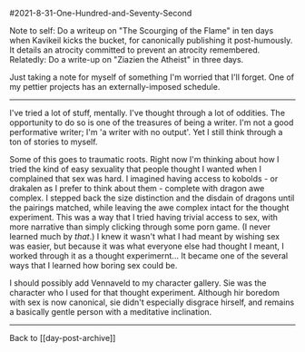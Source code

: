 #2021-8-31-One-Hundred-and-Seventy-Second

Note to self:  Do a writeup on "The Scourging of the Flame" in ten days when Kavikeil kicks the bucket, for canonically publishing it post-humously.  It details an atrocity committed to prevent an atrocity remembered.  Relatedly: Do a write-up on "Ziazien the Atheist" in three days.

Just taking a note for myself of something I'm worried that I'll forget.  One of my pettier projects has an externally-imposed schedule.

---
I've tried a lot of stuff, mentally.  I've thought through a lot of oddities.  The opportunity to do so is one of the treasures of being a writer.  I'm not a good performative writer; I'm 'a writer with no output'.  Yet I still think through a ton of stories to myself.

Some of this goes to traumatic roots.  Right now I'm thinking about how I tried the kind of easy sexuality that people thought I wanted when I complained that sex was hard.  I imagined having access to kobolds - or drakalen as I prefer to think about them - complete with dragon awe complex.  I stepped back the size distinction and the disdain of dragons until the pairings matched, while leaving the awe complex intact for the thought experiment.  This was a way that I tried having trivial access to sex, with more narrative than simply clicking through some porn game.  (I never learned much by *that*.)  I knew it wasn't what I had meant by wishing sex was easier, but because it was what everyone else had thought I meant, I worked through it as a thought experimernt...  It became one of the several ways that I learned how boring sex could be.

I should possibly add Vennaveld to my character gallery.  Sie was the character who I used for that thought experiment.  Although hir boredom with sex is now canonical, sie didn't especially disgrace hirself, and remains a basically gentle person with a meditative inclination.

---
Back to [[day-post-archive]]